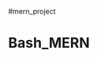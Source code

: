 #mern_project
# Bash_MERN
<!-- Automates the creation of  full stack web application in MERN


Steps before use. 

1. Ensure nodemon is install globally, npm install -g nodemon
2. Ensure mongo database is running in a seperate terminal, follow your distro/os instruction for running mongoDB
3. Create a directory you would like the MERN app to be in.
4. cd <dir>
5. refer to the directory you stored the bash script and run: bash <dir>/createMern.sh bash createMern.sh (if in local dir of mern project) -->
